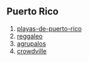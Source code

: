 ## Puerto Rico

1. [playas-de-puerto-rico](http://www.startupranking.com/playas-de-puerto-rico)
2. [reggaleo](http://www.startupranking.com/reggaleo)
3. [agrupalos](http://www.startupranking.com/agrupalos)
4. [crowdville](http://www.startupranking.com/crowdville)

